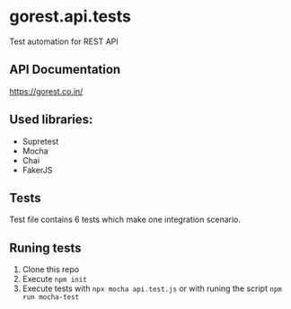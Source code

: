 # gorest.api.tests
 Test automation for REST API 
 
 ## API Documentation
 https://gorest.co.in/

 ## Used libraries:
 - Supretest
 - Mocha
 - Chai
 - FakerJS
  
## Tests
Test file contains 6 tests which make one integration scenario.

## Runing tests
1. Clone this repo
2. Execute <code>npm init</code>
3. Execute tests with <code>npx mocha api.test.js</code> or with runing the script <code>npm run mocha-test</code>

